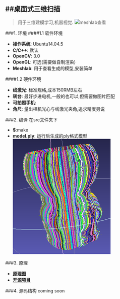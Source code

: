 ##桌面式三维扫描
---
>用于三维建模学习,机器视觉.
![meshlab查看](https://github.com/kintaiW/Scanner3D/raw/master/res/result.png)

###1. 环境
####1.1 软件环境
* __操作系统__: Ubuntu14.04.5
* __C/C++__: 默认
* __OpenCV__: 3.0
* __OpenGL__: 可选(需要做自制渲染)
* __Meshlab__: 用于查看生成的模型,安装简单

####1.2 硬件环境
* __线激光__: 标准规格,成本150RMB左右
* __转台__: 最好步进电机,一般的也可以,但需要做图片匹配
* __可拍照手机__:  
* __角尺__: 量出相机光心与线激光夹角,追求精度另说

###2. 编译
在src文件夹下
* __$__:make
* __model.ply__: 运行后生成的ply格式模型
![meshlab查看](https://github.com/kintaiW/Scanner3D/raw/master/res/out.png)

###3. 原理
* __[原理图](http://blog.sina.com.cn/s/blog_662c78590100zqwd.html)__
* __[开源项目](https://github.com/bqlabs/horus)__

###4. 源码结构
coming soon

